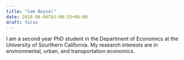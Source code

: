 ```yaml
---
title: "Sam Boysel"
date: 2018-06-06T03:00:53+06:00
draft: false
---
```


I am a second year PhD student in the Department of Economics at the University of Sourthern California.  My research interests are in environmental, urban, and transportation economics.
